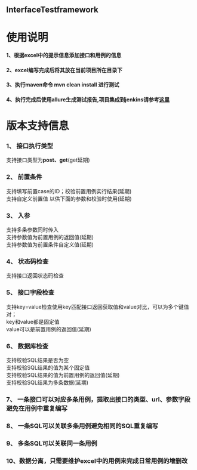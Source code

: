 ## InterfaceTestframework
# 使用说明
#### 1、根据excel中的提示信息添加接口和用例的信息
#### 2、excel编写完成后将其放在当前项目所在目录下
#### 3、执行maven命令 mvn clean install 进行测试
#### 4、执行完成后使用allure生成测试报告,项目集成到jenkins请参考[这里](https://docs.qameta.io/allure/2.0/#_jenkins)
# 版本支持信息
### 1、	接口执行类型</br>
支持接口类型为**post、get**(get延期)</br>
### 2、	前置条件</br>
支持填写前置case的ID；校验前置用例实行结果(延期)</br>
支持自定义前置值 以供下面的参数和校验时使用(延期)</br>
### 3、	入参</br>
支持多条参数同时传入</br>
支持参数值为前置用例的返回值(延期)</br>
支持参数值为前置条件自定义值(延期)</br>
### 4、	状态码检查</br>
支持接口返回状态码检查</br>
### 5、	接口字段检查</br>
支持key=value检查使用key匹配接口返回获取值和value对比，可以为多个键值对；</br>
key和value都是固定值</br>
value可以是前置用例的返回值(延期)</br>
### 6、	数据库检查</br>
支持校验SQL结果是否为空</br>
支持校验SQL结果的值为某个固定值</br>
支持校验SQL结果的值为前置用例的返回值(延期)</br>
支持校验SQL结果为多条数据(延期)</br>
### 7、	一条接口可以对应多条用例，提取出接口的类型、url、参数字段 避免在用例中重复编写</br>
### 8、	一条SQL可以关联多条用例避免相同的SQL重复编写</br>
### 9、	多条SQL可以关联同一条用例</br>
### 10、数据分离，只需要维护excel中的用例来完成日常用例的增删改</br>
